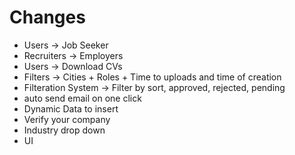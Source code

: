 # Changes
- Users -> Job Seeker
- Recruiters -> Employers
- Users -> Download CVs
- Filters -> Cities + Roles + Time to uploads and time of creation
- Filteration System -> Filter by sort, approved, rejected, pending
- auto send email on one click
- Dynamic Data to insert
- Verify your company
- Industry drop down
- UI
